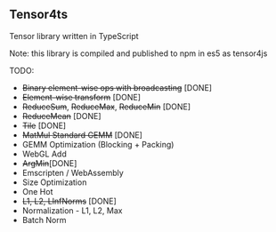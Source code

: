 Tensor4ts
---

Tensor library written in TypeScript

Note: this library is compiled and published to npm in es5 as tensor4js

TODO:
* ~~Binary element-wise ops with broadcasting~~ [DONE]
* ~~Element-wise transform~~ [DONE]
* ~~ReduceSum~~, ~~ReduceMax~~, ~~ReduceMin~~ [DONE]
* ~~ReduceMean~~ [DONE]
* ~~Tile~~ [DONE]
* ~~MatMul Standard GEMM~~ [DONE]
* GEMM Optimization (Blocking + Packing)
* WebGL Add
* ~~ArgMin~~[DONE]
* Emscripten / WebAssembly
* Size Optimization
* One Hot
* ~~L1, L2, LInfNorms~~ [DONE]
* Normalization - L1, L2, Max
* Batch Norm